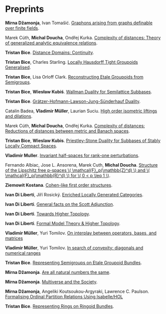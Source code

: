 # Preprints


**Mirna Džamonja**, Ivan Tomašić. [Graphons arising from graphs definable over finite fields](https://arxiv.org/abs/1707.06296).

Marek Cúth, **Michal Doucha**, Ondřej Kurka. [Complexity of distances: Theory of generalized analytic equivalence relations](https://arxiv.org/abs/1804.11164).

**Tristan Bice**. [Distance Domains: Continuity](https://arxiv.org/abs/1804.11164).

**Tristan Bice**, Charles Starling. [Locally Hausdorff Tight Groupoids Generalised](https://arxiv.org/abs/1912.03774).

**Tristan Bice**, Lisa Orloff Clark. [Reconstructing Etale Groupoids from Semigroups](https://arxiv.org/abs/2002.02108).

**Tristan Bice**, **Wiesław Kubiś**. [Wallman Duality for Semilattice Subbases](https://arxiv.org/abs/2002.05943).

**Tristan Bice**. [Grätzer-Hofmann-Lawson-Jung-Sünderhauf Duality](https://arxiv.org/abs/2002.09873).

Catalin Badea, **Vladimir Müller**, Laurian Suciu. [High order isometric liftings and dilations](https://arxiv.org/abs/2003.12741).

Marek Cúth, **Michal Doucha**, Ondřej Kurka. [Complexity of distances: Reductions of distances between metric and Banach spaces](https://arxiv.org/abs/2004.11752).

**Tristan Bice**, **Wieslaw Kubis**. [Priestley-Stone Duality for Subbases of Stably Locally Compact Spaces](https://arxiv.org/abs/2006.05099).

**Vladimir Muller**. [Invariant half-spaces for rank-one perturbations](https://arxiv.org/abs/2006.10507).

Fernando Albiac, Jose L. Ansorena, Marek Cuth, **Michal Doucha**. [Structure of the Lipschitz free p-spaces \\( \mathcal{F}_p(\mathbb{Z}^d) \\) and \\( \mathcal{F}_p(\mathbb{R}^d) \\) for \\( 0 < p \leq 1 \\)](https://arxiv.org/abs/2006.08018).

**Ziemowit Kostana**. [Cohen-like first order structures](https://arxiv.org/abs/2009.03552).

**Ivan Di Liberti**, Jiří Rosický. [Enriched Locally Generated Categories](https://arxiv.org/abs/2009.10980).

**Ivan Di Liberti**. [General facts on the Scott Adjunction](https://arxiv.org/abs/2009.14023).

**Ivan Di Liberti**. [Towards Higher Topology](https://arxiv.org/abs/2009.14145).

**Ivan Di Liberti**. [Formal Model Theory & Higher Topology](https://arxiv.org/abs/2010.00319).

**Vladimir Müller**, Yuri Tomilov. [On interplay between operators, bases, and matrices](https://arxiv.org/abs/2010.09126)

**Vladimir Müller**, Yuri Tomilov. [In search of convexity: diagonals and numerical ranges](https://arxiv.org/abs/2010.09129)

**Tristan Bice**. [Representing Semigroups on Etale Groupoid Bundles](https://arxiv.org/abs/2010.04961).

**Mirna Džamonja**. [Are all natural numbers the same](https://arxiv.org/abs/2011.11425).

**Mirna Džamonja**. [Multiverse and the Society](https://hal.archives-ouvertes.fr/hal-03019882).

**Mirna Džamonja**, Angeliki Koutsoukou-Argyraki, Lawrence C. Paulson. [Formalising Ordinal Partition Relations Using Isabelle/HOL](https://arxiv.org/abs/2011.13218)

**Tristan Bice**. [Representing Rings on Ringoid Bundles](https://arxiv.org/abs/2012.03006).






